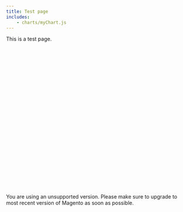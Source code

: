 ```yaml
---
title: Test page
includes:
    - charts/myChart.js
---
```


This is a test page.

<div id="magentotimeline" style="height: 400px;"></div>
<div id="unsupported">
  You are using an unsupported version. Please make sure to upgrade to most recent version of Magento as soon as possible.
</div>
<div id="timeline" style="height: 800px;"></div>

